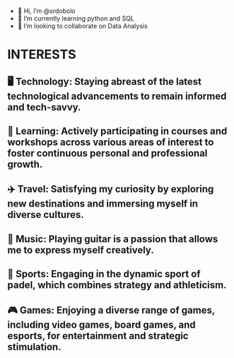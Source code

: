 - 👋 Hi, I’m @srdobolo
- 🌱 I’m currently learning python and SQL 
- 💞️ I’m looking to collaborate on Data Analysis

# INTERESTS
## 🖥️ Technology: Staying abreast of the latest technological advancements to remain informed and tech-savvy.
## 🧠 Learning: Actively participating in courses and workshops across various areas of interest to foster continuous personal and professional growth.
## ✈️ Travel: Satisfying my curiosity by exploring new destinations and immersing myself in diverse cultures.
## 🎵 Music: Playing guitar is a passion that allows me to express myself creatively.
## 🎾 Sports: Engaging in the dynamic sport of padel, which combines strategy and athleticism.
## 🎮 Games: Enjoying a diverse range of games, including video games, board games, and esports, for entertainment and strategic stimulation.

<!---
srdobolo/srdobolo is a ✨ special ✨ repository because its `README.md` (this file) appears on your GitHub profile.
You can click the Preview link to take a look at your changes.
--->
